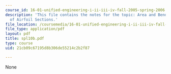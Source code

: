 ```yaml
---
course_id: 16-01-unified-engineering-i-ii-iii-iv-fall-2005-spring-2006
description: 'This file contains the notes for the topic: Area and Bending Inertia
  of Airfoil Sections.'
file_location: /coursemedia/16-01-unified-engineering-i-ii-iii-iv-fall-2005-spring-2006/21cb09c67195d8b306de55214c2b2f87_spl10b.pdf
file_type: application/pdf
layout: pdf
title: spl10b.pdf
type: course
uid: 21cb09c67195d8b306de55214c2b2f87

---
```

None